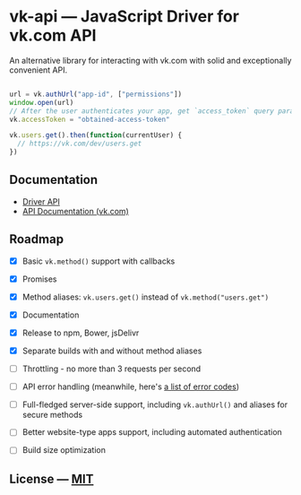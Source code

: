 # vk-api — JavaScript Driver for vk.com API

An alternative library for interacting with vk.com with solid and exceptionally convenient API.

```JavaScript

url = vk.authUrl("app-id", ["permissions"])
window.open(url)
// After the user authenticates your app, get `access_token` query parameter from that window.
vk.accessToken = "obtained-access-token"

vk.users.get().then(function(currentUser) {
  // https://vk.com/dev/users.get
})

```

## Documentation

- [Driver API](docs/api.md)
- [API Documentation (vk.com)](https://vk.com/dev/methods)


## Roadmap

- [x] Basic `vk.method()` support with callbacks
- [x] Promises
- [x] Method aliases: `vk.users.get()` instead of `vk.method("users.get")`
- [x] Documentation
- [x] Release to npm, Bower, jsDelivr
- [x] Separate builds with and without method aliases
- [ ] Throttling - no more than 3 requests per second
- [ ] API error handling (meanwhile, here's [a list of error codes](https://vk.com/dev/errors))
- [ ] Full-fledged server-side support, including `vk.authUrl()` and aliases for secure methods
- [ ] Better website-type apps support, including automated authentication
- [ ] Build size optimization


## License — [MIT](LICENSE.md)
